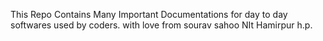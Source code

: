 This Repo Contains Many Important Documentations for day to day softwares used by coders. 
with love from sourav sahoo
NIt Hamirpur h.p.

